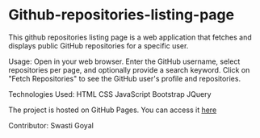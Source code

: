 # Github-repositories-listing-page

This github repositories listing page is a web application that fetches and displays public GitHub repositories for a specific user.


Usage: 
Open in your web browser.
Enter the GitHub username, select repositories per page, and optionally provide a search keyword.
Click on "Fetch Repositories" to see the GitHub user's profile and repositories.

Technologies Used: 
HTML
CSS
JavaScript
Bootstrap
JQuery

The project is hosted on GitHub Pages. You can access it [here](https://github.com/swastii8/Github-repositories-listing-page)


Contributor: 
Swasti Goyal

